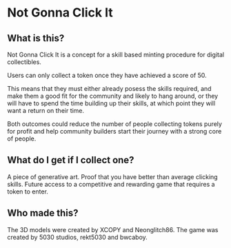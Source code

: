 # Not Gonna Click It

## What is this?
Not Gonna Click It is a concept for a skill based minting procedure for digital collectibles.

Users can only collect a token once they have achieved a score of 50.

This means that they must either already posess the skills required, and make them a good fit for the community and likely to hang around, or they will have to spend the time building up their skills, at which point they will want a return on their time.

Both outcomes could reduce the number of people collecting tokens purely for profit and help community builders start their journey with a strong core of people.

## What do I get if I collect one?
A piece of generative art.
Proof that you have better than average clicking skills.
Future access to a competitive and rewarding game that requires a token to enter.

## Who made this?
The 3D models were created by XCOPY and Neonglitch86.
The game was created by 5030 studios, rekt5030 and bwcaboy.